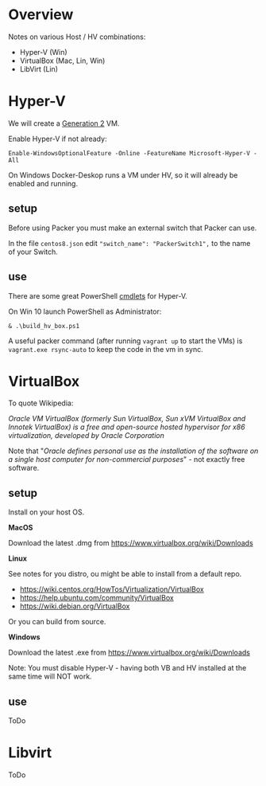 Overview
========

Notes on various Host / HV combinations:

* Hyper-V (Win)
* VirtualBox (Mac, Lin, Win)
* LibVirt (Lin)


Hyper-V
=======

We will create a [Generation 2](https://docs.microsoft.com/en-us/windows-server/virtualization/hyper-v/plan/should-i-create-a-generation-1-or-2-virtual-machine-in-hyper-v#more-about-generation-2-virtual-machines) VM.

Enable Hyper-V if not already:

```
Enable-WindowsOptionalFeature -Online -FeatureName Microsoft-Hyper-V -All
```

On Windows Docker-Deskop runs a VM under HV, so it will already be enabled and running.


## setup

Before using Packer you must make an external switch that Packer can use.

In the file `centos8.json` edit `"switch_name": "PackerSwitch1",` to the name of your Switch.

## use

There are some great PowerShell [cmdlets](https://docs.microsoft.com/en-us/powershell/module/hyper-v/?view=win10-ps) for Hyper-V.

On Win 10 launch PowerShell as Administrator:

```
& .\build_hv_box.ps1
```

A useful packer command (after running `vagrant up` to start the VMs) is `vagrant.exe rsync-auto` to keep the code in the vm in sync.


VirtualBox
===========

To quote Wikipedia: 

_Oracle VM VirtualBox (formerly Sun VirtualBox, Sun xVM VirtualBox and Innotek VirtualBox) is a free and open-source hosted hypervisor for x86 virtualization, developed by Oracle Corporation_

Note that "_Oracle defines personal use as the installation of the software on a single host computer for non-commercial purposes_" - not exactly free software.

## setup

Install on your host OS.

**MacOS**

Download the latest .dmg from https://www.virtualbox.org/wiki/Downloads

**Linux**

See notes for you distro, ou might be able to install from a default repo.

* https://wiki.centos.org/HowTos/Virtualization/VirtualBox
* https://help.ubuntu.com/community/VirtualBox
* https://wiki.debian.org/VirtualBox

Or you can build from source.

**Windows**

Download the latest .exe from https://www.virtualbox.org/wiki/Downloads

Note: You must disable Hyper-V - having both VB and HV installed at the same time will NOT work.

## use

ToDo


Libvirt
=======

ToDo
